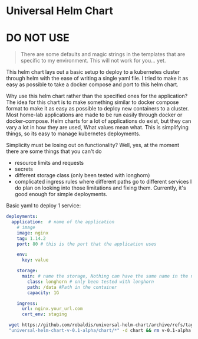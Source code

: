 # Universal Helm Chart

# DO NOT USE
> There are some defaults and magic strings in the templates that are specific to 
> my environment. This will not work for you... yet.

This helm chart lays out a basic setup to deploy to a kubernetes cluster through 
helm with the ease of writing a single yaml file. I tried to make it as easy as 
possible to take a docker compose and port to this helm chart.

Why use this helm chart rather than the specified ones for the application?
The idea for this chart is to make something similar to docker compose format to
make it as easy as possible to deploy new containers to a cluster. Most home-lab
applications are made to be run easily through docker or docker-compose. Helm 
charts for a lot of applications do exist, but they can vary a lot in how they 
are used, What values mean what. This is simplifying things, so its easy to 
manage kubernetes deployments.

Simplicity must be losing out on functionality?
Well, yes, at the moment there are some things that you can't do
- resource limits and requests
- secrets 
- different storage class (only been tested with longhorn)
- complicated ingress rules where different paths go to different services
I do plan on looking into those limitations and fixing them. Currently, it's good 
enough for simple deployments.

Basic yaml to deploy 1 service:
```yaml
deployments:
  application:  # name of the application
    # image
    image: nginx
    tag: 1.14.2
    port: 80 # this is the port that the application uses

    env: 
      key: value

    storage:
      main: # name the storage, Nothing can have the same name in the namespace
        class: longhorn # only been tested with longhorn
        path: /data #Path in the container
        capacity: 1G

    ingress: 
      url: nginx.your_url.com
      cert_env: staging
```

```bash
 wget https://github.com/robaldis/universal-helm-chart/archive/refs/tags/v-0.1-alpha.zip && unzip -j v-0.1-alpha.zip
 "universal-helm-chart-v-0.1-alpha/chart/*" -d chart && rm v-0.1-alpha.zip
```
